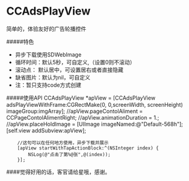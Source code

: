 # CCAdsPlayView
简单的，体验友好的广告轮播控件

#####特色
- 异步下载使用SDWebImage
- 循环时间：默认5秒，可自定义,（设置0则不滚动）
- 滚动点：  默认居中，可设置居右或者直接隐藏
- 缺省图片：默认为nil，可自定义
- 注：暂只支持code方式创建


#####使用API
        CCAdsPlayView *apView = [CCAdsPlayView adsPlayViewWithFrame:CGRectMake(0, 0,screenWidth, screenHeight) imageGroup:imgArray];
        //apView.pageContolAliment = CCPageContolAlimentRight;
        //apView.animationDuration = 1.;
        //apView.placeHoldImage = [UIImage imageNamed:@"Default-568h"];
        [self.view addSubview:apView];
    
        //这句可以在任何地方使用，异步下载并展示
        [apView startWithTapActionBlock:^(NSInteger index) {
            NSLog(@"点击了第%@张",@(index));
        }];
    
    
####觉得好用的话，客官请给星哦，感谢。
